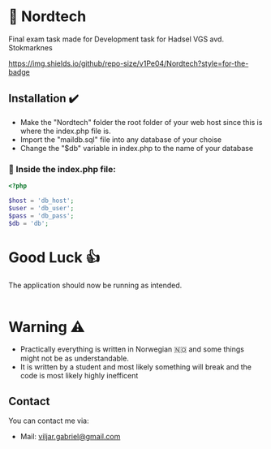 # 📱 Nordtech
Final exam task made for Development task for Hadsel VGS avd. Stokmarknes

https://img.shields.io/github/repo-size/v1Pe04/Nordtech?style=for-the-badge

## Installation ✔️
- Make the "Nordtech" folder the root folder of your web host since this is where the index.php file is.
- Import the "maildb.sql" file into any database of your choise
- Change the "$db" variable in index.php to the name of your database

### 📜 Inside the index.php file:

```php
<?php

$host = 'db_host';
$user = 'db_user';
$pass = 'db_pass';
$db = 'db';
```

# Good Luck 👍

The application should now be running as intended.
<br>
<br>

# Warning ⚠️

- Practically everything is written in Norwegian 🇳🇴 and some things might not be as understandable.
- It is written by a student and most likely something will break and the code is most likely highly inefficent

## Contact

You can contact me via:

- Mail: viljar.gabriel@gmail.com
